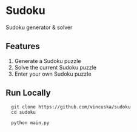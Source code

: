 # Sudoku
Sudoku generator & solver

## Features

1. Generate a Sudoku puzzle
2. Solve the current Sudoku puzzle
3. Enter your own Sudoku puzzle

## Run Locally

```batch
  git clone https://github.com/vincuska/sudoku
  cd sudoku
```

```batch
  python main.py
```
